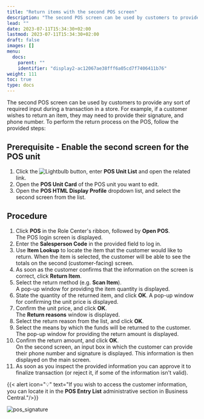 ```yaml
---
title: "Return items with the second POS screen"
description: "The second POS screen can be used by customers to provide any sort of required input during a transaction in a store. For example, if a customer wishes to return an item, they may need to provide their signature, and phone number."
lead: ""
date: 2023-07-11T15:34:30+02:00
lastmod: 2023-07-11T15:34:30+02:00
draft: false
images: []
menu:
  docs:
    parent: ""
    identifier: "display2-ac12067ae38fff6a05cd7f7406411b76"
weight: 111
toc: true
type: docs
---
```


The second POS screen can be used by customers to provide any sort of required input during a transaction in a store. For example, if a customer wishes to return an item, they may need to provide their signature, and phone number. To perform the return process on the POS, follow the provided steps:

## Prerequisite - Enable the second screen for the POS unit

1. Click the ![Lightbulb](Lightbulb_icon.PNG) button, enter **POS Unit List** and open the related link. 
2. Open the **POS Unit Card** of the POS unit you want to edit. 
3. Open the **POS HTML Display Profile** dropdown list, and select the second screen from the list.

## Procedure

1. Click **POS** in the Role Center's ribbon, followed by **Open POS**.     
   The POS login screen is displayed.
2. Enter the **Salesperson Code** in the provided field to log in.
3. Use **Item Lookup** to locate the item that the customer would like to return. 
   When the item is selected, the customer will be able to see the totals on the second (customer-facing) screen. 
4. As soon as the customer confirms that the information on the screen is correct, click **Return Item**.
5. Select the return method (e.g. **Scan Item**).     
   A pop-up window for providing the item quantity is displayed.
6. State the quantity of the returned item, and click **OK**.
   A pop-up window for confirming the unit price is displayed.
7. Confirm the unit price, and click **OK**.      
   The **Return reasons** window is displayed.
8. Select the return reason from the list, and click **OK**.
9. Select the means by which the funds will be returned to the customer.    
   The pop-up window for providing the return amount is displayed.
10. Confirm the return amount, and click **OK**.   
    On the second screen, an input box in which the customer can provide their phone number and signature is displayed. This information is then displayed on the main screen.
11. As soon as you inspect the provided information you can approve it to finalize transaction (or reject it, if some of the information isn't valid).

{{< alert icon="💡" text="If you wish to access the customer information, you can locate it in the <b>POS Entry List</b> administrative section in Business Central."/>}}


![pos_signature](pos_signature.PNG)

